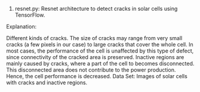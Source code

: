 1) resnet.py: Resnet architecture to detect cracks in solar cells using TensorFlow.

Explanation:

Different kinds of cracks. The size of cracks may range from very small cracks (a few pixels in our case) to large cracks that cover the whole cell. In most cases, the performance of the cell is unaffected by this type of defect, since connectivity of the cracked area is preserved.
Inactive regions are mainly caused by cracks, where a part of the cell to becomes disconnected. This disconnected area does not contribute to the power production. Hence, the cell performance is decreased.
Data Set: Images of solar cells with cracks and inactive regions.
